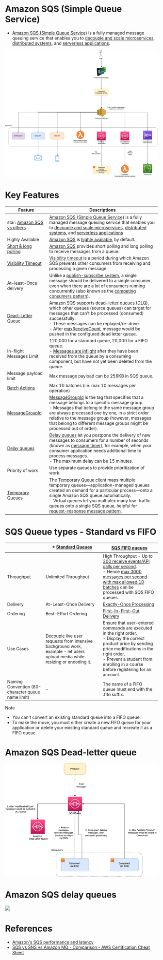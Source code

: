 # Amazon SQS (Simple Queue Service)
- [Amazon SQS (Simple Queue Service)](https://aws.amazon.com/sqs/) is a fully managed message queuing service that enables you to [decouple and scale microservices](../../../1_HLDDesignComponents/1_MicroServicesSOA/Readme.md), [distributed systems](../../../1_HLDDesignComponents/0_SystemGlossaries/Readme.md), and [serverless applications](../../AWS-Serverless-Architecture.md).

![img.png](../assests/sns/FanOutPatternSQSSNS.png)

# Key Features

| Feature                                                                                                                         | Descriptions                                                                                                                                                                                                                                                                                                                                                                                                                                                                                                                |
|---------------------------------------------------------------------------------------------------------------------------------|-----------------------------------------------------------------------------------------------------------------------------------------------------------------------------------------------------------------------------------------------------------------------------------------------------------------------------------------------------------------------------------------------------------------------------------------------------------------------------------------------------------------------------|
| star: [Amazon SQS vs others](../../../1_HLDDesignComponents/4_MessageBrokers/KafkaVsRabbitMQVsSQSVsSNS.md)                      | [Amazon SQS (Simple Queue Service)](https://aws.amazon.com/sqs/) is a fully managed message queuing service that enables you to [decouple and scale microservices](../../../1_HLDDesignComponents/1_MicroServicesSOA/Readme.md), [distributed systems](../../../1_HLDDesignComponents/0_SystemGlossaries/Readme.md), and [serverless applications](../../AWS-Serverless-Architecture.md)                                                                                                                                    |
| Highly Available                                                                                                                | [Amazon SQS]() is [highly available](../../../1_HLDDesignComponents/0_SystemGlossaries/Reliability/HighAvailability.md), by default.                                                                                                                                                                                                                                                                                                                                                                                        |
| [Short & long polling](ShortLongPoling.md)                                                                                      | [Amazon SQS](https://aws.amazon.com/sqs/faqs/) provides short polling and long polling to receive messages from a queue.                                                                                                                                                                                                                                                                                                                                                                                                    |
| [Visibility Timeout](https://docs.aws.amazon.com/AWSSimpleQueueService/latest/SQSDeveloperGuide/sqs-visibility-timeout.html)    | [Visibility timeout](https://docs.aws.amazon.com/AWSSimpleQueueService/latest/SQSDeveloperGuide/sqs-visibility-timeout.html) is a period during which Amazon SQS prevents other consumers from receiving and processing a given message.                                                                                                                                                                                                                                                                                    |
| At-least-Once delivery                                                                                                          | Unlike a [publish-subscribe system](../../../1_HLDDesignComponents/4_MessageBrokers/Readme.md), a single message should be delivered to a single consumer, even when there are a lot of consumers running concurrently (also known as the [competing consumers pattern](https://www.conceptdraw.com/examples/message-queue)).                                                                                                                                                                                               |
| [Dead-Letter Queue](https://docs.aws.amazon.com/AWSSimpleQueueService/latest/SQSDeveloperGuide/sqs-dead-letter-queues.html)     | [Amazon SQS]() supports [dead-letter queues (DLQ)](https://docs.aws.amazon.com/AWSSimpleQueueService/latest/SQSDeveloperGuide/sqs-dead-letter-queues.html), which other queues (source queues) can target for messages that can't be processed (consumed) successfully.<br/>- These messages can be replayed/re-drive. <br/>- After [maxReceiveCount](https://docs.aws.amazon.com/AWSSimpleQueueService/latest/SQSDeveloperGuide/sqs-dead-letter-queues.html), message would be pushed in the configured dead letter queue. |
| In-flight Messages Limit                                                                                                        | 120,000 for a standard queue, 20,000 for a FIFO queue.<br/>- [Messages are inflight](https://aws.amazon.com/premiumsupport/knowledge-center/sqs-message-backlog/) after they have been received from the queue by a consuming component, but have not yet been deleted from the queue.                                                                                                                                                                                                                                      |
| Message payload limit                                                                                                           | Max message payload can be 256KB in SQS queue.                                                                                                                                                                                                                                                                                                                                                                                                                                                                              |
| [Batch Actions](https://docs.aws.amazon.com/AWSSimpleQueueService/latest/SQSDeveloperGuide/sqs-batch-api-actions.html)          | Max 10 batches (i.e. max 10 messages per operation)                                                                                                                                                                                                                                                                                                                                                                                                                                                                         |
| [MessageGroupId](https://docs.aws.amazon.com/AWSSimpleQueueService/latest/SQSDeveloperGuide/using-messagegroupid-property.html) | [MessageGroupId](https://docs.aws.amazon.com/AWSSimpleQueueService/latest/APIReference/API_SendMessage.html) is the tag that specifies that a message belongs to a specific message group. <br/>- Messages that belong to the same message group are always processed one by one, in a strict order relative to the message group (however, messages that belong to different message groups might be processed out of order).                                                                                              |
| [Delay queues](https://docs.aws.amazon.com/AWSSimpleQueueService/latest/SQSDeveloperGuide/sqs-delay-queues.html)                | [Delay queues](https://docs.aws.amazon.com/AWSSimpleQueueService/latest/SQSDeveloperGuide/sqs-delay-queues.html) let you postpone the delivery of new messages to consumers for a number of seconds (known as [message timer](https://docs.aws.amazon.com/AWSSimpleQueueService/latest/SQSDeveloperGuide/sqs-message-timers.html)), for example, when your consumer application needs additional time to process messages.<br/>- The maximum delay can be 15 minutes.                                                       |
| Priority of work                                                                                                                | Use separate queues to provide prioritization of work.                                                                                                                                                                                                                                                                                                                                                                                                                                                                      |
| [Temporary Queues](https://aws.amazon.com/blogs/compute/simple-two-way-messaging-using-the-amazon-sqs-temporary-queue-client/)  | The [Temporary Queue client](https://docs.aws.amazon.com/AWSSimpleQueueService/latest/SQSDeveloperGuide/sqs-temporary-queues.html) maps multiple temporary queues—application-managed queues created on demand for a particular process—onto a single Amazon SQS queue automatically.<br/>- Virtual queues let you multiplex many low-traffic queues onto a single SQS queue, helpful for [request-response message pattern](../../../1_HLDDesignComponents/0_SystemGlossaries/MessageBrokers/PointToPointModel.md).        |

# SQS Queue types - Standard vs FIFO

|                                                   | :star: [Standard Queues](https://docs.aws.amazon.com/AWSSimpleQueueService/latest/SQSDeveloperGuide/standard-queues.html)   | [SQS FIFO queues](https://docs.aws.amazon.com/AWSSimpleQueueService/latest/SQSDeveloperGuide/FIFO-queues.html)                                                                                                                                                                                                                                                                                 |
|---------------------------------------------------|-----------------------------------------------------------------------------------------------------------------------------|------------------------------------------------------------------------------------------------------------------------------------------------------------------------------------------------------------------------------------------------------------------------------------------------------------------------------------------------------------------------------------------------|
| Throughput                                        | Unlimited Throughput                                                                                                        | High Throughput - Up to [300 receive events/API calls per second](https://docs.aws.amazon.com/AWSSimpleQueueService/latest/SQSDeveloperGuide/high-throughput-fifo.html). <br/>- Hence [max 3000 messages per second with max allowed 10 batches](https://docs.aws.amazon.com/AWSSimpleQueueService/latest/SQSDeveloperGuide/sqs-batch-api-actions.html) can be processed with SQS FIFO queues. |
| Delivery                                          | At-Least-Once Delivery                                                                                                      | [Exactly-Once Processing](https://docs.aws.amazon.com/AWSSimpleQueueService/latest/SQSDeveloperGuide/FIFO-queues-exactly-once-processing.html)                                                                                                                                                                                                                                                 |
| Ordering                                          | Best-Effort Ordering                                                                                                        | [First-In-First-Out Delivery](https://docs.aws.amazon.com/AWSSimpleQueueService/latest/SQSDeveloperGuide/FIFO-queues-message-order.html)                                                                                                                                                                                                                                                       |
| Use Cases                                         | Decouple live user requests from intensive background work, example - let users upload media while resizing or encoding it. | Ensure that user-entered commands are executed in the right order.<br/>- Display the correct product price by sending price modifications in the right order.<br/>- Prevent a student from enrolling in a course before registering for an account.                                                                                                                                            |
| Naming Convention (80-character queue name limit) | -                                                                                                                           | The name of a FIFO queue must end with the .fifo suffix.                                                                                                                                                                                                                                                                                                                                       |

Note 
- You can't convert an existing standard queue into a FIFO queue. 
- To make the move, you must either create a new FIFO queue for your application or delete your existing standard queue and recreate it as a FIFO queue.

# Amazon SQS Dead-letter queue

![img.png](../assests/sqs/SQS-DLD-More-Info.png)

# Amazon SQS delay queues

![](https://docs.aws.amazon.com/images/AWSSimpleQueueService/latest/SQSDeveloperGuide/images/sqs-delay-queues-diagram.png)

# References
- [Amazon's SQS performance and latency](https://softwaremill.com/amazon-sqs-performance-latency/)
- [SQS vs SNS vs Amazon MQ - Comparison - AWS Certification Cheat Sheet](https://cloud.in28minutes.com/aws-certification-sqs-vs-sns-vs-amazon-mq)